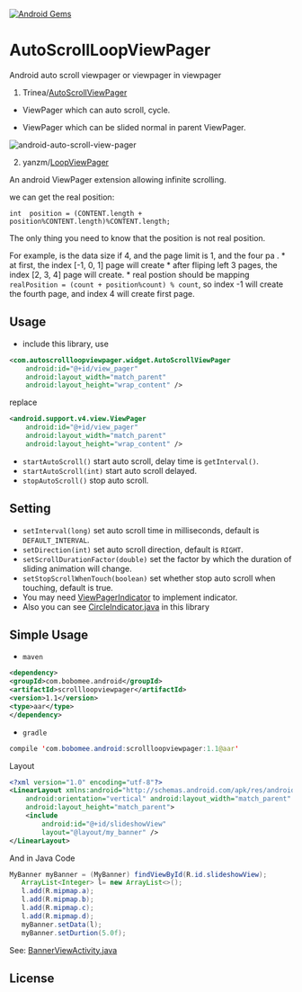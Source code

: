 [![Android Gems](http://www.android-gems.com/badge/BoBoMEe/AutoScrollLoopViewPager.svg?branch=master)](http://www.android-gems.com/lib/BoBoMEe/AutoScrollLoopViewPager)

# AutoScrollLoopViewPager

Android auto scroll viewpager or viewpager in viewpager

1. Trinea/[AutoScrollViewPager](https://github.com/Trinea/android-auto-scroll-view-pager)

- ViewPager which can auto scroll, cycle.

- ViewPager which can be slided normal in parent ViewPager.

![android-auto-scroll-view-pager](http://farm3.staticflickr.com/2843/12805132475_e595664a81_o.gif)

2. yanzm/[LoopViewPager](https://github.com/yanzm/LoopViewPager)

An android ViewPager extension allowing infinite scrolling.

we can get the real position:

`int  position = (CONTENT.length + position%CONTENT.length)%CONTENT.length; `

The only thing you need to know that the position is not real position.

For example, is the data size if 4, and the page limit is 1, and the four pa . * 
at first, the index [-1, 0, 1] page will create * after fliping left 3 pages, the index [2, 3, 4] page will create. * real postion should be mapping `realPosition = (count + position%count) % count`, so index -1 will create the fourth page, and index 4 will create first page.


## Usage

- include this library, use


``` xml
<com.autoscrollloopviewpager.widget.AutoScrollViewPager
	android:id="@+id/view_pager"
	android:layout_width="match_parent"
	android:layout_height="wrap_content" />
```

replace

``` xml
<android.support.v4.view.ViewPager
	android:id="@+id/view_pager"
	android:layout_width="match_parent"
	android:layout_height="wrap_content" />
```

- `startAutoScroll()` start auto scroll, delay time is `getInterval()`.
- `startAutoScroll(int)` start auto scroll delayed.
- `stopAutoScroll()` stop auto scroll.

## Setting

- `setInterval(long)` set auto scroll time in milliseconds, default is `DEFAULT_INTERVAL`.
- `setDirection(int)` set auto scroll direction, default is `RIGHT`.
- `setScrollDurationFactor(double)` set the factor by which the duration of sliding animation will change.
- `setStopScrollWhenTouch(boolean)` set whether stop auto scroll when touching, default is true.
- You may need [ViewPagerIndicator](https://github.com/JakeWharton/Android-ViewPagerIndicator) to implement indicator. 
- Also you can see [CircleIndicator.java](https://github.com/BoBoMEe/AutoScrollLoopViewPager/blob/master/scrollloopviewpager/src/main/java/com/scrollloopviewpager/widget/CircleIndicator.java) in this library

## Simple Usage

- `maven`

``` xml
<dependency>
<groupId>com.bobomee.android</groupId>
<artifactId>scrollloopviewpager</artifactId>
<version>1.1</version>
<type>aar</type>
</dependency>
```

- `gradle`

``` java
compile 'com.bobomee.android:scrollloopviewpager:1.1@aar'
```

Layout 

``` xml
<?xml version="1.0" encoding="utf-8"?>
<LinearLayout xmlns:android="http://schemas.android.com/apk/res/android"
    android:orientation="vertical" android:layout_width="match_parent"
    android:layout_height="match_parent">
    <include
        android:id="@+id/slideshowView"
        layout="@layout/my_banner" />
</LinearLayout>
```

And in Java Code


``` java
MyBanner myBanner = (MyBanner) findViewById(R.id.slideshowView);
   ArrayList<Integer> l= new ArrayList<>();
   l.add(R.mipmap.a);
   l.add(R.mipmap.b);
   l.add(R.mipmap.c);
   l.add(R.mipmap.d);
   myBanner.setData(l);
   myBanner.setDurtion(5.0f);
```

See:
[BannerViewActivity.java](https://github.com/BoBoMEe/AutoScrollLoopViewPager/blob/master/sample/src/main/java/com/bobomee/android/sample/MainActivity.java)


## License






